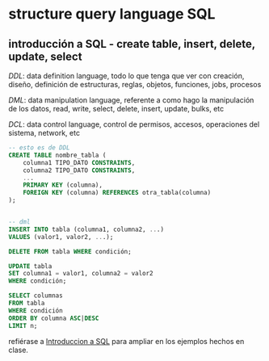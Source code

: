 # structure query language SQL

## introducción a SQL - create table, insert, delete, update, select

*DDL*: data definition language, todo lo que tenga que ver con creación, diseño, definición de estructuras, reglas, objetos, funciones, jobs, procesos

*DML*: data manipulation language, referente a como hago la manipulación de los datos, read, write, select, delete, insert, update, bulks, etc

*DCL*: data control language, control de permisos, accesos, operaciones del sistema, network, etc

```sql
-- esto es de DDL
CREATE TABLE nombre_tabla (
    columna1 TIPO_DATO CONSTRAINTS,
    columna2 TIPO_DATO CONSTRAINTS,
    ...
    PRIMARY KEY (columna),
    FOREIGN KEY (columna) REFERENCES otra_tabla(columna)
);


-- dml
INSERT INTO tabla (columna1, columna2, ...)
VALUES (valor1, valor2, ...);

DELETE FROM tabla WHERE condición;

UPDATE tabla
SET columna1 = valor1, columna2 = valor2
WHERE condición;

SELECT columnas
FROM tabla
WHERE condición
ORDER BY columna ASC|DESC
LIMIT n;

```

refiérase a [Introduccion a SQL](Introduccion%20a%20SQL.sql) para ampliar en los ejemplos hechos en clase. 

